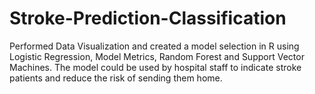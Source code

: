 # Stroke-Prediction-Classification
Performed Data Visualization and created a model selection in R using Logistic Regression, Model Metrics, Random Forest and Support Vector Machines. The model could be used by hospital staff to indicate stroke patients and reduce the risk of sending them home.
